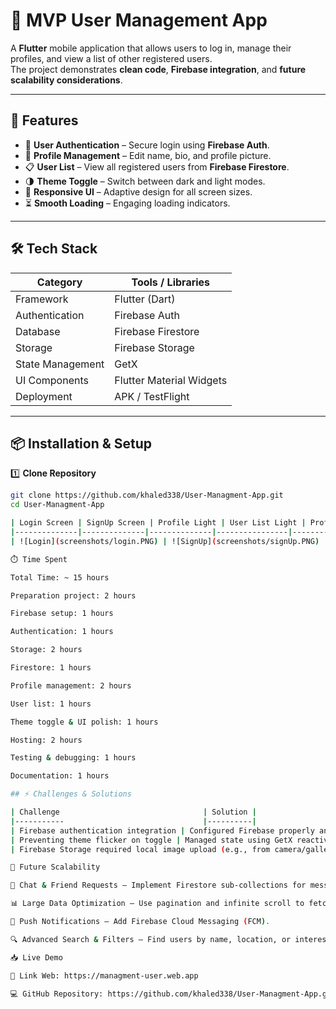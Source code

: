 # 📱 MVP User Management App

A **Flutter** mobile application that allows users to log in, manage their profiles, and view a list of other registered users.  
The project demonstrates **clean code**, **Firebase integration**, and **future scalability considerations**.

---

## 🚀 Features

- 🔑 **User Authentication** – Secure login using **Firebase Auth**.
- 📝 **Profile Management** – Edit name, bio, and profile picture.
- 📋 **User List** – View all registered users from **Firebase Firestore**.
- 🌗 **Theme Toggle** – Switch between dark and light modes.
- 📱 **Responsive UI** – Adaptive design for all screen sizes.
- ⏳ **Smooth Loading** – Engaging loading indicators.

---

## 🛠️ Tech Stack

| Category         | Tools / Libraries |
|------------------|-------------------|
| Framework        | Flutter (Dart) |
| Authentication   | Firebase Auth |
| Database         | Firebase Firestore |
| Storage          | Firebase Storage |
| State Management | GetX |
| UI Components    | Flutter Material Widgets |
| Deployment       | APK / TestFlight |

---

## 📦 Installation & Setup

1️⃣ **Clone Repository**
```bash
git clone https://github.com/khaled338/User-Managment-App.git
cd User-Managment-App

| Login Screen | SignUp Screen | Profile Light | User List Light | Profile Dark | User List Dark |
|--------------|--------------|--------------|----------------|--------------|---------------|
| ![Login](screenshots/login.PNG) | ![SignUp](screenshots/signUp.PNG) | ![Profile light](screenshots/editProfileLight.PNG) | ![User List light](screenshots/listOfUserLight.PNG) | ![Profile Dark](screenshots/editProfileDark.PNG) | ![User List Dark](screenshots/ListOfUserDark.PNG) |

⏱️ Time Spent

Total Time: ~ 15 hours

Preparation project: 2 hours

Firebase setup: 1 hours

Authentication: 1 hours

Storage: 2 hours

Firestore: 1 hours

Profile management: 2 hours

User list: 1 hours

Theme toggle & UI polish: 1 hours

Hosting: 2 hours

Testing & debugging: 1 hours

Documentation: 1 hours

## ⚡ Challenges & Solutions

| Challenge                                | Solution |
|-----------                               |----------|
| Firebase authentication integration | Configured Firebase properly and handled async operations. |
| Preventing theme flicker on toggle | Managed state using GetX reactive approach. |
| Firebase Storage required local image upload (e.g., from camera/gallery) but we needed a quick MVP solution | Instead of forcing local uploads, we allowed users to enter an **image URL** from the web. The app fetches and updates the profile picture instantly without needing storage uploads.

🔮 Future Scalability

💬 Chat & Friend Requests – Implement Firestore sub-collections for messaging & connections.

📊 Large Data Optimization – Use pagination and infinite scroll to fetch user data in batches.

🔔 Push Notifications – Add Firebase Cloud Messaging (FCM).

🔍 Advanced Search & Filters – Find users by name, location, or interests.

📥 Live Demo

📱 Link Web: https://managment-user.web.app

💻 GitHub Repository: https://github.com/khaled338/User-Managment-App.git

